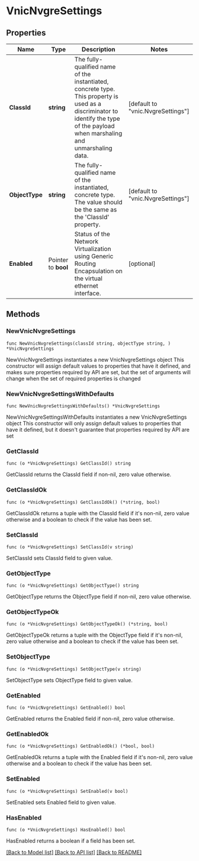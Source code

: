 # VnicNvgreSettings

## Properties

Name | Type | Description | Notes
------------ | ------------- | ------------- | -------------
**ClassId** | **string** | The fully-qualified name of the instantiated, concrete type. This property is used as a discriminator to identify the type of the payload when marshaling and unmarshaling data. | [default to "vnic.NvgreSettings"]
**ObjectType** | **string** | The fully-qualified name of the instantiated, concrete type. The value should be the same as the &#39;ClassId&#39; property. | [default to "vnic.NvgreSettings"]
**Enabled** | Pointer to **bool** | Status of the Network Virtualization using Generic Routing Encapsulation on the virtual ethernet interface. | [optional] 

## Methods

### NewVnicNvgreSettings

`func NewVnicNvgreSettings(classId string, objectType string, ) *VnicNvgreSettings`

NewVnicNvgreSettings instantiates a new VnicNvgreSettings object
This constructor will assign default values to properties that have it defined,
and makes sure properties required by API are set, but the set of arguments
will change when the set of required properties is changed

### NewVnicNvgreSettingsWithDefaults

`func NewVnicNvgreSettingsWithDefaults() *VnicNvgreSettings`

NewVnicNvgreSettingsWithDefaults instantiates a new VnicNvgreSettings object
This constructor will only assign default values to properties that have it defined,
but it doesn't guarantee that properties required by API are set

### GetClassId

`func (o *VnicNvgreSettings) GetClassId() string`

GetClassId returns the ClassId field if non-nil, zero value otherwise.

### GetClassIdOk

`func (o *VnicNvgreSettings) GetClassIdOk() (*string, bool)`

GetClassIdOk returns a tuple with the ClassId field if it's non-nil, zero value otherwise
and a boolean to check if the value has been set.

### SetClassId

`func (o *VnicNvgreSettings) SetClassId(v string)`

SetClassId sets ClassId field to given value.


### GetObjectType

`func (o *VnicNvgreSettings) GetObjectType() string`

GetObjectType returns the ObjectType field if non-nil, zero value otherwise.

### GetObjectTypeOk

`func (o *VnicNvgreSettings) GetObjectTypeOk() (*string, bool)`

GetObjectTypeOk returns a tuple with the ObjectType field if it's non-nil, zero value otherwise
and a boolean to check if the value has been set.

### SetObjectType

`func (o *VnicNvgreSettings) SetObjectType(v string)`

SetObjectType sets ObjectType field to given value.


### GetEnabled

`func (o *VnicNvgreSettings) GetEnabled() bool`

GetEnabled returns the Enabled field if non-nil, zero value otherwise.

### GetEnabledOk

`func (o *VnicNvgreSettings) GetEnabledOk() (*bool, bool)`

GetEnabledOk returns a tuple with the Enabled field if it's non-nil, zero value otherwise
and a boolean to check if the value has been set.

### SetEnabled

`func (o *VnicNvgreSettings) SetEnabled(v bool)`

SetEnabled sets Enabled field to given value.

### HasEnabled

`func (o *VnicNvgreSettings) HasEnabled() bool`

HasEnabled returns a boolean if a field has been set.


[[Back to Model list]](../README.md#documentation-for-models) [[Back to API list]](../README.md#documentation-for-api-endpoints) [[Back to README]](../README.md)


